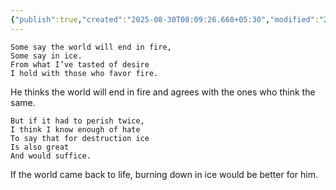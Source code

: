 ```yaml
---
{"publish":true,"created":"2025-08-30T08:09:26.668+05:30","modified":"2025-08-30T08:09:26.668+05:30","cssclasses":""}
---
```


```
Some say the world will end in fire,  
Some say in ice.  
From what I’ve tasted of desire  
I hold with those who favor fire. 
```

He thinks the world will end in fire and agrees with the ones who think the same.

```
But if it had to perish twice,  
I think I know enough of hate  
To say that for destruction ice  
Is also great  
And would suffice.
```

If the world came back to life, burning down in ice would be better for him.
